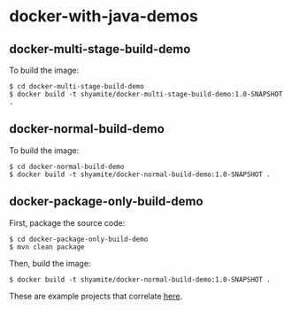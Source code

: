 # docker-with-java-demos

## docker-multi-stage-build-demo

To build the image: 

```shell
$ cd docker-multi-stage-build-demo
$ docker build -t shyamite/docker-multi-stage-build-demo:1.0-SNAPSHOT .
```

## docker-normal-build-demo

To build the image:

```shell
$ cd docker-normal-build-demo
$ docker build -t shyamite/docker-normal-build-demo:1.0-SNAPSHOT .
```

## docker-package-only-build-demo

First, package the source code:

```shell
$ cd docker-package-only-build-demo
$ mvn clean package
```

Then, build the image:
```shell
$ docker build -t shyamite/docker-normal-build-demo:1.0-SNAPSHOT .
```
These are example projects that correlate  [here](https://adotpalindrome.wordpress.com/2020/02/25/three-ways-to-create-docker-images-for-java/).
